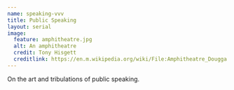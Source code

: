 ```yaml
---
name: speaking-vvv
title: Public Speaking
layout: serial
image:
  feature: amphitheatre.jpg
  alt: An amphitheatre
  credit: Tony Hisgett
  creditlink: https://en.m.wikipedia.org/wiki/File:Amphitheatre_Dougga.jpg
---
```

On the art and tribulations of public speaking.